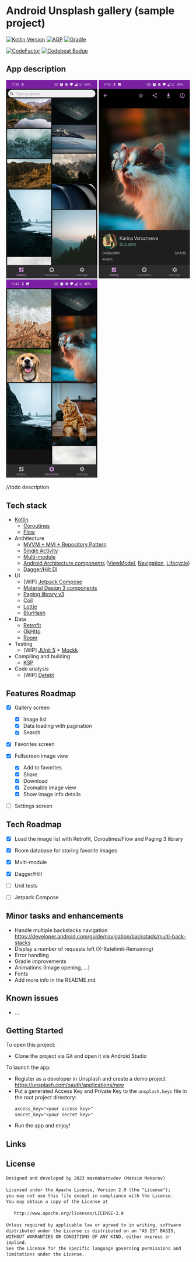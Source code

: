 # Android Unsplash gallery (sample project)

[![Kotlin Version](https://img.shields.io/badge/Kotlin-1.8.x-blue.svg)](https://kotlinlang.org)
[![AGP](https://img.shields.io/badge/AGP-8.x-blue?style=flat)](https://developer.android.com/studio/releases/gradle-plugin)
[![Gradle](https://img.shields.io/badge/Gradle-8.x-blue?style=flat)](https://gradle.org)

[![CodeFactor](https://www.codefactor.io/repository/github/maxmakarovdev/android-unsplash-gallery-sample/badge)](https://www.codefactor.io/repository/github/maxmakarovdev/android-unsplash-gallery-sample)
[![Codebeat Badge](https://codebeat.co/badges/c95841e4-1bd9-41ea-965b-1c451fe5697f)](https://codebeat.co/projects/github-com-maxmakarovdev-android-unsplash-gallery-sample-master)


## App description
<p>
  <img src="screenshots/screenshot_gallery.jpg" width="250" />
  <img src="screenshots/screenshot_image.jpg" width="250" />
  <img src="screenshots/screenshot_favorites.jpg" width="250" />
</p>

//todo description

## Tech stack

* [Kotlin](https://kotlinlang.org/)
   * [Coroutines](https://kotlinlang.org/docs/reference/coroutines-overview.html)
   * [Flow](https://kotlinlang.org/docs/flow.html)
* Architecture
  * [MVVM + MVI + Repository Pattern](https://developer.android.com/topic/architecture/recommendations)
  * [Single Activity](https://developer.android.com/topic/architecture/recommendations)
  * [Multi-module](https://developer.android.com/topic/modularization)
  * [Android Architecture components](https://developer.android.com/topic/libraries/architecture) ([ViewModel](https://developer.android.com/topic/libraries/architecture/viewmodel), [Navigation](https://developer.android.com/topic/libraries/architecture/navigation/), [Lifecycle](https://developer.android.com/topic/libraries/architecture/lifecycle))
  * [Dagger/Hilt DI](https://developer.android.com/training/dependency-injection/hilt-android)
* UI
  * [WIP] [Jetpack Compose](https://developer.android.com/jetpack/compose)
  * [Material Design 3 components](https://m3.material.io/components) 
  * [Paging library v3](https://developer.android.com/topic/libraries/architecture/paging/v3-overview)
  * [Coil](https://github.com/coil-kt/coil)
  * [Lottie](http://airbnb.io/lottie)
  * [BlurHash](https://blurha.sh/)
* Data
  * [Retrofit](https://square.github.io/retrofit/)
  * [OkHttp](https://square.github.io/okhttp/)
  * [Room](https://developer.android.com/jetpack/androidx/releases/room)
* Testing
  * [WIP] [JUnit 5](https://junit.org/junit5/) + [Mockk](https://mockk.io/)
* Compiling and building
  * [KSP](https://kotlinlang.org/docs/ksp-overview.html)
* Code analysis
  * [WIP] [Detekt](https://github.com/arturbosch/detekt)


## Features Roadmap

- [x] Gallery screen
  - [x] Image list
  - [x] Data loading with pagination
  - [x] Search
- [x] Favorites screen
- [x] Fullscreen image view
  - [x] Add to favorites
  - [x] Share
  - [x] Download
  - [x] Zoomable image view
  - [x] Show image info details
- [ ] Settings screen


## Tech Roadmap

- [x] Load the image list with Retrofit, Coroutines/Flow and Paging 3 library
- [x] Room database for storing favorite images
- [x] Multi-module
- [x] Dagger/Hilt
- [ ] Unit tests
- [ ] Jetpack Compose


## Minor tasks and enhancements 

* Handle multiple backstacks navigation https://developer.android.com/guide/navigation/backstack/multi-back-stacks
* Display a number of requests left (X-Ratelimit-Remaining)
* Error handling
* Gradle improvements
* Animations (Image opening, ...)
* Fonts
* Add more info in the README.md


## Known issues

* ...


## Getting Started

To open this project:
* Clone the project via Git and open it via Android Studio

To launch the app:
* Register as a developer in Unsplash and create a demo project https://unsplash.com/oauth/applications/new
* Put a generated Access Key and Private Key to the `unsplash.keys` file in the root project directory:
   ```
   access_key="<your access key>"
   secret_key="<your secret key>"
   ```
* Run the app and enjoy!


## Links


## License

```
Designed and developed by 2023 maxmakarovdev (Maksim Makarov)

Licensed under the Apache License, Version 2.0 (the "License");
you may not use this file except in compliance with the License.
You may obtain a copy of the License at

   http://www.apache.org/licenses/LICENSE-2.0

Unless required by applicable law or agreed to in writing, software
distributed under the License is distributed on an "AS IS" BASIS,
WITHOUT WARRANTIES OR CONDITIONS OF ANY KIND, either express or implied.
See the License for the specific language governing permissions and
limitations under the License.
```